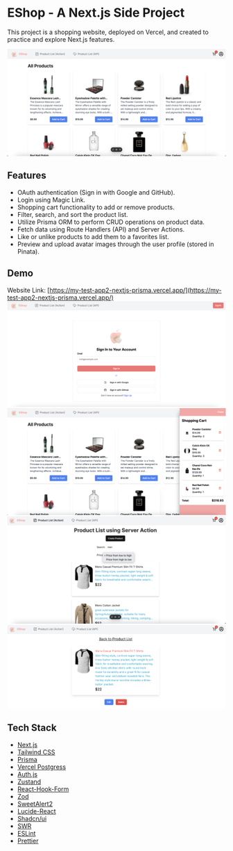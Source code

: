 # EShop - A Next.js Side Project

This project is a shopping website, deployed on Vercel, and created to practice and explore Next.js features.

![cover](images/cover.png)

## Features

- OAuth authentication (Sign in with Google and GitHub).
- Login using Magic Link.
- Shopping cart functionality to add or remove products.
- Filter, search, and sort the product list.
- Utilize Prisma ORM to perform CRUD operations on product data.
- Fetch data using Route Handlers (API) and Server Actions.
- Like or unlike products to add them to a favorites list.
- Preview and upload avatar images through the user profile (stored in Pinata).

## Demo

Website Link: [https://my-test-app2-nextjs-prisma.vercel.app/](https://my-test-app2-nextjs-prisma.vercel.app/)
![Signin](images/signin.png)
![Shopping Cart](images/shopping-cart.png)
![Product List](images/product-list.png)
![Product Detail](images/product-detail.png)

## Tech Stack

- [Next.js](https://nextjs.org/)
- [Tailwind CSS](https://tailwindcss.com/)
- [Prisma](https://www.prisma.io/)
- [Vercel Postgress](https://vercel.com/docs/storage/vercel-postgres)
- [Auth.js](https://authjs.dev/reference/nextjs)
- [Zustand](https://docs.pmnd.rs/zustand/getting-started/introduction)
- [React-Hook-Form](https://react-hook-form.com/)
- [Zod](https://zod.dev/)
- [SweetAlert2](https://sweetalert2.github.io/)
- [Lucide-React](https://lucide.dev/guide/packages/lucide-react)
- [Shadcn/ui](https://ui.shadcn.com/)
- [SWR](https://swr.vercel.app/)
- [ESLint](https://eslint.org/)
- [Prettier](https://prettier.io/)
